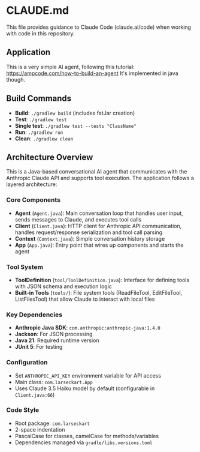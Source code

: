 # CLAUDE.md

This file provides guidance to Claude Code (claude.ai/code) when working with code in this repository.

## Application

This is a very simple AI agent, following this tutorial: https://ampcode.com/how-to-build-an-agent
It's implemented in java though.


## Build Commands

- **Build**: `./gradlew build` (includes fatJar creation)
- **Test**: `./gradlew test`
- **Single test**: `./gradlew test --tests "ClassName"`
- **Run**: `./gradlew run`
- **Clean**: `./gradlew clean`

## Architecture Overview

This is a Java-based conversational AI agent that communicates with the Anthropic Claude API and supports tool execution. The application follows a layered architecture:

### Core Components

- **Agent** (`Agent.java`): Main conversation loop that handles user input, sends messages to Claude, and executes tool calls
- **Client** (`Client.java`): HTTP client for Anthropic API communication, handles request/response serialization and tool call parsing
- **Context** (`Context.java`): Simple conversation history storage
- **App** (`App.java`): Entry point that wires up components and starts the agent

### Tool System

- **ToolDefinition** (`tool/ToolDefinition.java`): Interface for defining tools with JSON schema and execution logic
- **Built-in Tools** (`tools/`): File system tools (ReadFileTool, EditFileTool, ListFilesTool) that allow Claude to interact with local files

### Key Dependencies

- **Anthropic Java SDK**: `com.anthropic:anthropic-java:1.4.0`
- **Jackson**: For JSON processing
- **Java 21**: Required runtime version
- **JUnit 5**: For testing

### Configuration

- Set `ANTHROPIC_API_KEY` environment variable for API access
- Main class: `com.larseckart.App`
- Uses Claude 3.5 Haiku model by default (configurable in `Client.java:66`)

### Code Style

- Root package: `com.larseckart`
- 2-space indentation
- PascalCase for classes, camelCase for methods/variables
- Dependencies managed via `gradle/libs.versions.toml`